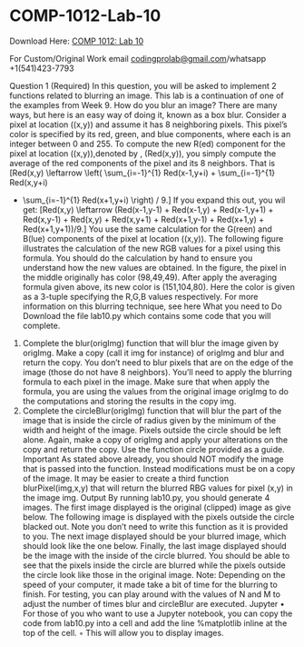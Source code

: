 # COMP-1012-Lab-10

Download Here: [COMP 1012: Lab 10](https://codingherolab.com/product/comp-1012-lab-10/)

For Custom/Original Work email codingprolab@gmail.com/whatsapp +1(541)423-7793

Question 1 (Required)
In this question, you will be asked to implement 2 functions related to blurring an image.
This lab is a continuation of one of the examples from Week 9.
How do you blur an image? There are many ways, but here is an easy way of doing it,
known as a box blur. Consider a pixel at location \((x,y)\) and assume it has 8
neighboring pixels. This pixel’s color is specified by its red, green, and blue components,
where each is an integer between 0 and 255. To compute the new R(ed) component for
the pixel at location \((x,y)\),denoted by , \(Red(x,y)\), you simply compute the average
of the red components of the pixel and its 8 neighbors. That is
\[Red(x,y) \leftarrow \left( \sum_{i=-1}^{1} Red(x-1,y+i) + \sum_{i=-1}^{1} Red(x,y+i)
+ \sum_{i=-1}^{1} Red(x+1,y+i) \right) / 9.\]
If you expand this out, you wil get:
\[Red(x,y) \leftarrow (Red(x-1,y-1) + Red(x-1,y) + Red(x-1,y+1) + Red(x,y-1) +
Red(x,y) + Red(x,y+1) + Red(x+1,y-1) + Red(x+1,y) + Red(x+1,y+1))/9.\]
You use the same calculation for the G(reen) and B(lue) components of the pixel at
location \((x,y)\).
The following figure illustrates the calculation of the new RGB values for a pixel using
this formula. You should do the calculation by hand to ensure you understand how the
new values are obtained.
In the figure, the pixel in the middle originally has color (98,49,49). After apply the
averaging formula given above, its new color is (151,104,80). Here the color is given as a
3-tuple specifying the R,G,B values respectively.
For more information on this blurring technique, see here
What you need to Do
Download the file lab10.py which contains some code that you will complete.
1. Complete the blur(origImg) function that will blur the image given by
origImg. Make a copy (call it img for instance) of origImg and blur and
return the copy. You don’t need to blur pixels that are on the edge of the image
(those do not have 8 neighbors). You’ll need to apply the blurring formula to each
pixel in the image. Make sure that when apply the formula, you are using the
values from the original image origImg to do the computations and storing the
results in the copy img.
2. Complete the circleBlur(origImg) function that will blur the part of the
image that is inside the circle of radius given by the minimum of the width and
height of the image. Pixels outside the circle should be left alone. Again, make a
copy of origImg and apply your alterations on the copy and return the copy.
Use the function circle provided as a guide.
Important As stated above already, you should NOT modify the image that is passed
into the function. Instead modifications must be on a copy of the image.
It may be easier to create a third function blurPixel(img,x,y) that will return the
blurred RBG values for pixel (x,y) in the image img.
Output
By running lab10.py, you should generate 4 images. The first image displayed is the
original (clipped) image as give below.
The following image is displayed with the pixels outside the circle blacked out. Note you
don’t need to write this function as it is provided to you.
The next image displayed should be your blurred image, which should look like the one
below.
Finally, the last image displayed should be the image with the inside of the circle blurred.
You should be able to see that the pixels inside the circle are blurred while the pixels
outside the circle look like those in the original image.
Note: Depending on the speed of your computer, it made take a bit of time for the
blurring to finish. For testing, you can play around with the values of N and M to adjust
the number of times blur and circleBlur are executed.
Jupyter
• For those of you who want to use a Jupyter notebook, you can copy the code from
lab10.py into a cell and add the line %matplotlib inline at the top of
the cell.
◦ This will allow you to display images.
